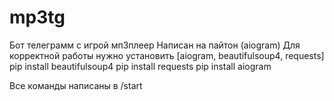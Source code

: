 # mp3tg
Бот телеграмм с игрой мп3плеер
Написан на пайтон (aiogram)
Для корректной работы нужно установить [aiogram, beautifulsoup4, requests]
pip install beautifulsoup4   pip install requests   pip install aiogram



Все команды написаны в /start

